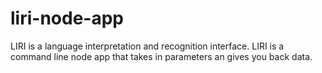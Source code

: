 # liri-node-app
LIRI is a language interpretation and recognition interface. LIRI is a command line node app that takes in parameters an gives you back data.
